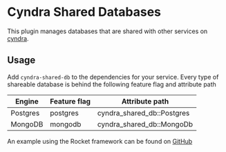 # Cyndra Shared Databases
This plugin manages databases that are shared with other services on [cyndra](https://www.cyndra.rs).

## Usage
Add `cyndra-shared-db` to the dependencies for your service. Every type of shareable database is behind the following feature flag and attribute path

| Engine   | Feature flag | Attribute path              |
|----------|--------------|-----------------------------|
| Postgres | postgres     | cyndra_shared_db::Postgres |
| MongoDB  | mongodb      | cyndra_shared_db::MongoDb  |

An example using the Rocket framework can be found on [GitHub](https://github.com/cyndra-hq/cyndra/tree/main/examples/rocket/postgres)


